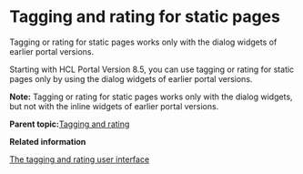 # Tagging and rating for static pages

Tagging or rating for static pages works only with the dialog widgets of earlier portal versions.

Starting with HCL Portal Version 8.5, you can use tagging or rating for static pages only by using the dialog widgets of earlier portal versions.

**Note:** Tagging or rating for static pages works only with the dialog widgets, but not with the inline widgets of earlier portal versions.

**Parent topic:**[Tagging and rating](../admin-system/tag_rate_mngadmin.md)

**Related information**  


[The tagging and rating user interface](../admin-system/tag_rate_ui.md)

